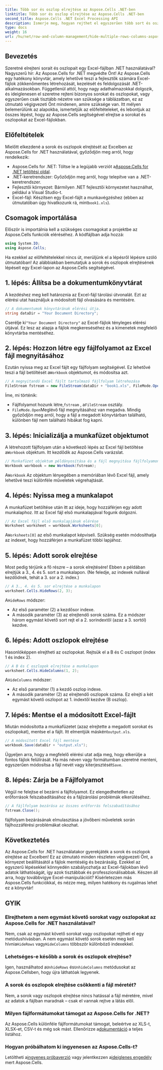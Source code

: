 ```yaml
---
title: Több sor és oszlop elrejtése az Aspose.Cells .NET-ben
linktitle: Több sor és oszlop elrejtése az Aspose.Cells .NET-ben
second_title: Aspose.Cells .NET Excel Processing API
description: Ismerje meg, hogyan rejthet el egyszerűen több sort és oszlopot az Excelben az Aspose.Cells for .NET segítségével. Kövesse ezt a lépésenkénti útmutatót az Excel zökkenőmentes kezeléséhez.
type: docs
weight: 16
url: /hu/net/row-and-column-management/hide-multiple-rows-columns-aspose-cells/
---
```

## Bevezetés
Szeretné elrejteni sorait és oszlopait egy Excel-fájlban .NET használatával? Nagyszerű hír: Az Aspose.Cells for .NET megvédte Önt! Az Aspose.Cells egy hatékony könyvtár, amely lehetővé teszi a fejlesztők számára Excel-fájlok zökkenőmentes létrehozását, kezelését és feldolgozását .NET-alkalmazásokban. Függetlenül attól, hogy nagy adathalmazokkal dolgozik, és ideiglenesen el szeretne rejteni bizonyos sorokat és oszlopokat, vagy egyszerűen csak tisztább nézetre van szüksége a táblázatban, ez az útmutató végigvezeti Önt mindenen, amire szüksége van. Itt mélyen belemerülünk az alapokba, ismertetjük az előfeltételeket, és lebontjuk az összes lépést, hogy az Aspose.Cells segítségével elrejtse a sorokat és oszlopokat az Excel-fájlokban.
## Előfeltételek
Mielőtt elkezdené a sorok és oszlopok elrejtését az Excelben az Aspose.Cells for .NET használatával, győződjön meg arról, hogy rendelkezik:
-  Aspose.Cells for .NET: Töltse le a legújabb verziót a[Aspose.Cells for .NET letöltési oldal](https://releases.aspose.com/cells/net/).
- .NET-keretrendszer: Győződjön meg arról, hogy telepítve van a .NET-keretrendszer.
- Fejlesztői környezet: Bármilyen .NET fejlesztői környezetet használhat, például a Visual Studio-t.
- Excel-fájl: Készítsen egy Excel-fájlt a munkavégzéshez (ebben az útmutatóban úgy hivatkozunk rá, mint`book1.xls`).
## Csomagok importálása
Először is importálnia kell a szükséges csomagokat a projektbe az Aspose.Cells funkciók eléréséhez. A kódfájlban adja hozzá:
```csharp
using System.IO;
using Aspose.Cells;
```
Ha ezekkel az előfeltételekkel nincs út, merüljünk el a lépésről lépésre szóló útmutatóban!
Az alábbiakban bemutatjuk a sorok és oszlopok elrejtésének lépéseit egy Excel-lapon az Aspose.Cells segítségével.
## 1. lépés: Állítsa be a dokumentumkönyvtárat
A kezdéshez meg kell határoznia az Excel-fájl tárolási útvonalát. Ezt az elérési utat használjuk a módosított fájl olvasására és mentésére.
```csharp
// A dokumentumok könyvtárának elérési útja.
string dataDir = "Your Document Directory";
```
 Cserélje ki`"Your Document Directory"` az Excel-fájlok tényleges elérési útjával. Ez lesz az alapja a fájlok megkereséséhez és a kimenetek megfelelő könyvtárba mentéséhez.
## 2. lépés: Hozzon létre egy fájlfolyamot az Excel fájl megnyitásához
 Ezután nyissa meg az Excel fájlt egy fájlfolyam segítségével. Ez lehetővé teszi a fájl betöltését a`Workbook` objektumot, és módosítsa azt.
```csharp
// A megnyitandó Excel fájlt tartalmazó fájlfolyam létrehozása
FileStream fstream = new FileStream(dataDir + "book1.xls", FileMode.Open);
```
Íme, mi történik:
-  Fájlfolyamot hozunk létre,`fstream` , a`FileStream` osztály.
- `FileMode.Open`Meglévő fájl megnyitásához van megadva.
Mindig győződjön meg arról, hogy a fájl a megadott könyvtárban található, különben fájl nem található hibákat fog kapni.
## 3. lépés: Inicializálja a munkafüzet objektumot
 A létrehozott fájlfolyam után a következő lépés az Excel fájl betöltése a`Workbook` objektum. Itt kezdődik az Aspose.Cells varázslat.
```csharp
// Munkafüzet objektum példányosítása és a fájl megnyitása fájlfolyamon keresztül
Workbook workbook = new Workbook(fstream);
```
 A`Workbook` Az objektum lényegében a memóriában lévő Excel fájl, amely lehetővé teszi különféle műveletek végrehajtását.
## 4. lépés: Nyissa meg a munkalapot
A munkafüzet betöltése után itt az ideje, hogy hozzáférjen egy adott munkalaphoz. Itt az Excel fájl első munkalapjával fogunk dolgozni.
```csharp
// Az Excel fájl első munkalapjának elérése
Worksheet worksheet = workbook.Worksheets[0];
```
 A`Worksheets[0]` az első munkalapot képviseli. Szükség esetén módosíthatja az indexet, hogy hozzáférjen a munkafüzet többi lapjához.
## 5. lépés: Adott sorok elrejtése
Most pedig térjünk a fő részre – a sorok elrejtésére! Ebben a példában elrejtjük a 3., 4. és 5. sort a munkalapon. (Ne feledje, az indexek nullával kezdődnek, tehát a 3. sor a 2. index.)
```csharp
// A 3., 4. és 5. sor elrejtése a munkalapon
worksheet.Cells.HideRows(2, 3);
```
 A`HideRows` módszer:
- Az első paraméter (2) a kezdősor indexe.
- A második paraméter (3) az elrejtendő sorok száma.
Ez a módszer három egymást követő sort rejt el a 2. sorindextől (azaz a 3. sortól) kezdve.
## 6. lépés: Adott oszlopok elrejtése
Hasonlóképpen elrejtheti az oszlopokat. Rejtsük el a B és C oszlopot (index 1 és index 2).
```csharp
// A B és C oszlopok elrejtése a munkalapon
worksheet.Cells.HideColumns(1, 2);
```
 A`HideColumns` módszer:
- Az első paraméter (1) a kezdő oszlop indexe.
- A második paraméter (2) az elrejtendő oszlopok száma.
Ez elrejti a két egymást követő oszlopot az 1. indextől kezdve (B oszlop).
## 7. lépés: Mentse el a módosított Excel-fájlt
 Miután módosította a munkafüzetet (azaz elrejtette a megadott sorokat és oszlopokat), mentse el a fájlt. Itt elmentjük másként`output.xls`.
```csharp
// A módosított Excel fájl mentése
workbook.Save(dataDir + "output.xls");
```
 Ügyeljen arra, hogy a megfelelő elérési utat adja meg, hogy elkerülje a fontos fájlok felülírását. Ha más néven vagy formátumban szeretné menteni, egyszerűen módosítsa a fájl nevét vagy kiterjesztését`Save`.
## 8. lépés: Zárja be a Fájlfolyamot
Végül ne felejtse el bezárni a fájlfolyamot. Ez elengedhetetlen az erőforrások felszabadításához és a fájlzárolási problémák elkerüléséhez.
```csharp
// A fájlfolyam bezárása az összes erőforrás felszabadításához
fstream.Close();
```
fájlfolyam bezárásának elmulasztása a jövőbeni műveletek során fájlhozzáférési problémákat okozhat.
## Következtetés
Az Aspose.Cells for .NET használatakor gyerekjáték a sorok és oszlopok elrejtése az Excelben! Ez az útmutató minden részleten végigvezeti Önt, a környezet beállításától a fájlok mentéséig és bezárásáig. Ezekkel az egyszerű lépésekkel könnyedén szabályozhatja az Excel-fájlokban lévő adatok láthatóságát, így azok tisztábbak és professzionálisabbak. Készen áll arra, hogy továbbvigye Excel-manipulációit? Kísérletezzen más Aspose.Cells funkciókkal, és nézze meg, milyen hatékony és rugalmas lehet ez a könyvtár!
## GYIK
### Elrejthetem a nem egymást követő sorokat vagy oszlopokat az Aspose.Cells for .NET használatával?  
 Nem, csak az egymást követő sorokat vagy oszlopokat rejtheti el egy metódushívásban. A nem egymást követő sorok esetén meg kell hívnia`HideRows` vagy`HideColumns` többször különböző indexekkel.
### Lehetséges-e később a sorok és oszlopok elrejtése?  
 Igen, használhatod a`UnhideRows` és`UnhideColumns` metódusokat az Aspose.Cellsben, hogy újra láthatóak legyenek.
### A sorok és oszlopok elrejtése csökkenti a fájl méretét?  
Nem, a sorok vagy oszlopok elrejtése nincs hatással a fájl méretére, mivel az adatok a fájlban maradnak – csak el vannak rejtve a látás elől.
### Milyen fájlformátumokat támogat az Aspose.Cells for .NET?  
 Az Aspose.Cells különféle fájlformátumokat támogat, beleértve az XLS-t, XLSX-et, CSV-t és még sok mást. Ellenőrizze a[dokumentáció](https://reference.aspose.com/cells/net/) a teljes listához.
### Hogyan próbálhatom ki ingyenesen az Aspose.Cells-t?  
 Letöltheti a[ingyenes próbaverzió](https://releases.aspose.com/) vagy jelentkezzen a[ideiglenes engedély](https://purchase.aspose.com/temporary-license/) mert Aspose.Cells.